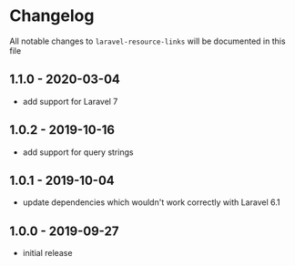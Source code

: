# Changelog

All notable changes to `laravel-resource-links` will be documented in this file

## 1.1.0 - 2020-03-04

- add support for Laravel 7

## 1.0.2 - 2019-10-16

- add support for query strings

## 1.0.1 - 2019-10-04

- update dependencies which wouldn't work correctly with Laravel 6.1

## 1.0.0 - 2019-09-27

- initial release
